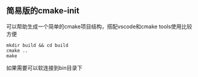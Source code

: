 ## 简易版的cmake-init
可以帮助生成一个简单的cmake项目结构，搭配vscode和cmake tools使用比较方便

````
mkdir build && cd build
cmake ..
make
````
如果需要可以软连接到bin目录下